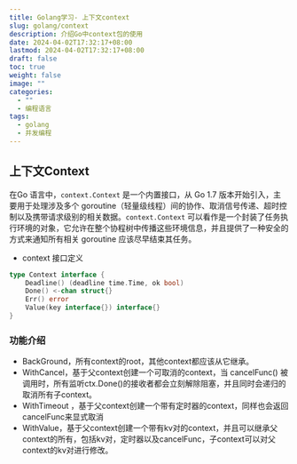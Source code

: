 ```yaml
---
title: Golang学习- 上下文context
slug: golang/context
description: 介绍Go中context包的使用
date: 2024-04-02T17:32:17+08:00
lastmod: 2024-04-02T17:32:17+08:00
draft: false
toc: true
weight: false
image: ""
categories:
  - ""
  - 编程语言
tags:
  - golang
  - 并发编程
---
```

## 上下文Context
在Go 语言中，`context.Context` 是一个内置接口，从 Go 1.7 版本开始引入，主要用于处理涉及多个 goroutine（轻量级线程）间的协作、取消信号传递、超时控制以及携带请求级别的相关数据。`context.Context` 可以看作是一个封装了任务执行环境的对象，它允许在整个协程树中传播这些环境信息，并且提供了一种安全的方式来通知所有相关 goroutine 应该尽早结束其任务。
- context 接口定义
```go
type Context interface {
    Deadline() (deadline time.Time, ok bool)
    Done() <-chan struct{}
    Err() error
    Value(key interface{}) interface{}
}
```
### 功能介绍
 - BackGround，所有context的root，其他context都应该从它继承。
-  WithCancel，基于父context创建一个可取消的context，当 cancelFunc() 被调用时，所有监听ctx.Done()的接收者都会立刻解除阻塞，并且同时会递归的取消所有子context。
- WithTimeout ，基于父context创建一个带有定时器的context，同样也会返回cancelFunc来显式取消
- WithValue，基于父context创建一个带有kv对的context，并且可以继承父context的所有，包括kv对，定时器以及cancelFunc，子context可以对父context的kv对进行修改。